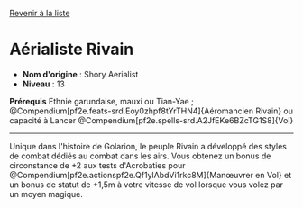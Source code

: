 [Revenir à la liste](list.md)

# Aérialiste Rivain

 * **Nom d'origine** : Shory Aerialist
 * **Niveau** : 13


<p><span id="ctl00_MainContent_DetailedOutput"><strong>Prérequis</strong> Ethnie garundaise, mauxi ou Tian-Yae ; @Compendium[pf2e.feats-srd.Eoy0zhpf8tYrTHN4]{Aéromancien Rivain} ou capacité à Lancer @Compendium[pf2e.spells-srd.A2JfEKe6BZcTG1S8]{Vol}<br></span></p>
<hr>
<p>Unique dans l'histoire de Golarion, le peuple Rivain a développé des styles de combat dédiés au combat dans les airs. Vous obtenez un bonus de circonstance de +2 aux tests d'Acrobaties pour @Compendium[pf2e.actionspf2e.Qf1ylAbdVi1rkc8M]{Manœuvrer en Vol} et un bonus de statut de +1,5m à votre vitesse de vol lorsque vous volez par un moyen magique.&nbsp;</p>